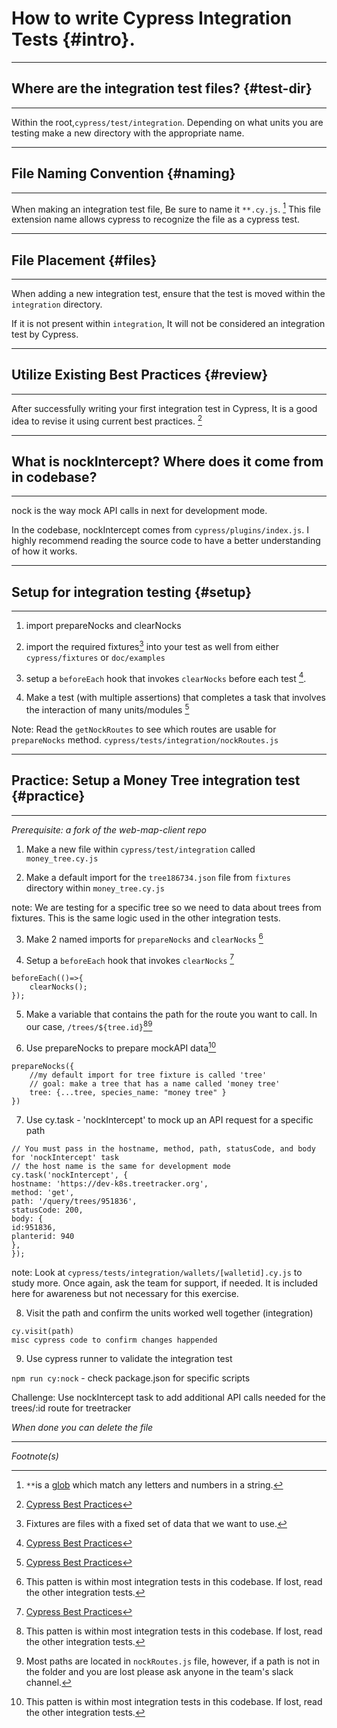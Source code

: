 # How to write Cypress Integration Tests {#intro}.

---

## Where are the integration test files? {#test-dir}

---

Within the root,`cypress/test/integration`. Depending on what units you are testing make a new directory with the appropriate name.

---

## File Naming Convention {#naming}

---

When making an integration test file, Be sure to name it `**.cy.js`. [^1] This file extension name allows cypress to recognize the file as a cypress test.

---

## File Placement {#files}

---

When adding a new integration test, ensure that the test is moved within the `integration` directory.

If it is not present within `integration`, It will not be considered an integration test by Cypress.

---

## Utilize Existing Best Practices {#review}

---

After successfully writing your first integration test in Cypress, It is a good idea to revise it using current best practices. [^2]

---

## What is nockIntercept? Where does it come from in codebase?

---

nock is the way mock API calls in next for development mode.

In the codebase, nockIntercept comes from `cypress/plugins/index.js`. I highly recommend reading the source code to have a better understanding of how it works.

---

## Setup for integration testing {#setup}

---

1. import prepareNocks and clearNocks

2. import the required fixtures[^3] into your test as well from either `cypress/fixtures` or `doc/examples`

3. setup a `beforeEach` hook that invokes `clearNocks` before each test [^2].

4. Make a test (with multiple assertions) that completes a task that involves the interaction of many units/modules [^2]

Note: Read the `getNockRoutes` to see which routes are usable for `prepareNocks` method.
`cypress/tests/integration/nockRoutes.js`

---

## Practice: Setup a Money Tree integration test {#practice}

---

_Prerequisite: a fork of the web-map-client repo_

1. Make a new file within `cypress/test/integration` called `money_tree.cy.js`

2. Make a default import for the `tree186734.json` file from `fixtures` directory within `money_tree.cy.js`

note: We are testing for a specific tree so we need to data about trees from fixtures. This is the same logic used in the other integration tests.

3. Make 2 named imports for `prepareNocks` and `clearNocks`
   [^4]

4. Setup a `beforeEach` hook that invokes `clearNocks` [^2]

```
beforeEach(()=>{
    clearNocks();
});
```

5. Make a variable that contains the path for the route you want to call. In our case, `/trees/${tree.id}`[^4][^5]

6. Use prepareNocks to prepare mockAPI data[^4]

```
prepareNocks({
    //my default import for tree fixture is called 'tree'
    // goal: make a tree that has a name called 'money tree'
    tree: {...tree, species_name: "money tree" }
})
```

7. Use cy.task - 'nockIntercept' to mock up an API request for a specific path

```
// You must pass in the hostname, method, path, statusCode, and body for 'nockIntercept' task
// the host name is the same for development mode
cy.task('nockIntercept', {
hostname: 'https://dev-k8s.treetracker.org',
method: 'get',
path: '/query/trees/951836',
statusCode: 200,
body: {
id:951836,
planterid: 940
},
});
```

note: Look at `cypress/tests/integration/wallets/[walletid].cy.js` to study more. Once again, ask the team for support, if needed. It is included here for awareness but not necessary for this exercise.

8. Visit the path and confirm the units worked well together (integration)

```
cy.visit(path)
misc cypress code to confirm changes happended
```

9. Use cypress runner to validate the integration test

`npm run cy:nock` - check package.json for specific scripts

Challenge: Use nockIntercept task to add additional API calls needed for the trees/:id route for treetracker

_When done you can delete the file_

---

_Footnote(s)_

[^1]: `**`is a [glob](https://r.search.yahoo.com/_ylt=AwrJ.XfPFr9jE7YNpApXNyoA;_ylu=Y29sbwNiZjEEcG9zAzEEdnRpZAMEc2VjA3Nj/RV=2/RE=1673496400/RO=10/RU=https%3a%2f%2fen.wikipedia.org%2fwiki%2fGlob_%28programming%29/RK=2/RS=5mf25_7ZW3baIqm596Rp_g9BmBA-) which match any letters and numbers in a string.
[^2]: [Cypress Best Practices](https://docs.cypress.io/guides/references/best-practices)
[^3]: Fixtures are files with a fixed set of data that we want to use.
[^4]: This patten is within most integration tests in this codebase. If lost, read the other integration tests.
[^5]: Most paths are located in `nockRoutes.js` file, however, if a path is not in the folder and you are lost please ask anyone in the team's slack channel.
